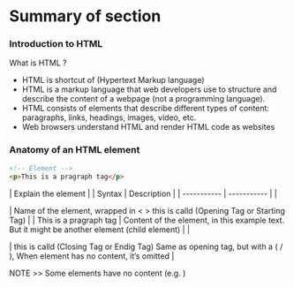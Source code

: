 # Summary of section

### Introduction to HTML

What is HTML ?

- HTML is shortcut of (Hypertext Markup language)
- HTML is a markup language that web developers use to structure and describe the content of a webpage (not a programming language).
- HTML consists of elements that describe different types of content: paragraphs, links, headings, images, video, etc.
- Web browsers understand HTML and render HTML code as websites

### Anatomy of an HTML element

```html
<!-- Element -->
<p>This is a pragraph tag</p>
```

| Explain the element |
| Syntax | Description |
| ----------- | ----------- |
| <p> | Name of the element, wrapped in < > this is calld (Opening Tag or Starting Tag) |
| This is a pragraph tag | Content of the element, in this example text. But it might be another element (child element) |
| </p> | this is calld (Closing Tag or Endig Tag) Same as opening tag, but with a ( / ), When element has no content, it’s omitted |

NOTE >> Some elements have no content (e.g. <img>)
